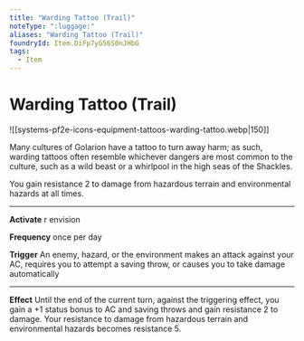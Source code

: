 ```yaml
---
title: "Warding Tattoo (Trail)"
noteType: ":luggage:"
aliases: "Warding Tattoo (Trail)"
foundryId: Item.DiFp7yG56S0nJHbG
tags:
  - Item
---
```


# Warding Tattoo (Trail)
![[systems-pf2e-icons-equipment-tattoos-warding-tattoo.webp|150]]

Many cultures of Golarion have a tattoo to turn away harm; as such, warding tattoos often resemble whichever dangers are most common to the culture, such as a wild beast or a whirlpool in the high seas of the Shackles.

You gain resistance 2 to damage from hazardous terrain and environmental hazards at all times.

* * *

**Activate** r envision

**Frequency** once per day

**Trigger** An enemy, hazard, or the environment makes an attack against your AC, requires you to attempt a saving throw, or causes you to take damage automatically

* * *

**Effect** Until the end of the current turn, against the triggering effect, you gain a +1 status bonus to AC and saving throws and gain resistance 2 to damage. Your resistance to damage from hazardous terrain and environmental hazards becomes resistance 5.
